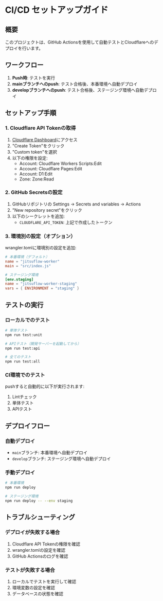 # CI/CD セットアップガイド

## 概要
このプロジェクトは、GitHub Actionsを使用して自動テストとCloudflareへのデプロイを行います。

## ワークフロー
1. **Push時**: テストを実行
2. **mainブランチへのpush**: テスト合格後、本番環境へ自動デプロイ
3. **developブランチへのpush**: テスト合格後、ステージング環境へ自動デプロイ

## セットアップ手順

### 1. Cloudflare API Tokenの取得
1. [Cloudflare Dashboard](https://dash.cloudflare.com/profile/api-tokens)にアクセス
2. "Create Token"をクリック
3. "Custom token"を選択
4. 以下の権限を設定:
   - Account: Cloudflare Workers Scripts:Edit
   - Account: Cloudflare Pages:Edit
   - Account: D1:Edit
   - Zone: Zone:Read

### 2. GitHub Secretsの設定
1. GitHubリポジトリの Settings → Secrets and variables → Actions
2. "New repository secret"をクリック
3. 以下のシークレットを追加:
   - `CLOUDFLARE_API_TOKEN`: 上記で作成したトークン

### 3. 環境別の設定（オプション）
wrangler.tomlに環境別の設定を追加:

```toml
# 本番環境（デフォルト）
name = "jitsuflow-worker"
main = "src/index.js"

# ステージング環境
[env.staging]
name = "jitsuflow-worker-staging"
vars = { ENVIRONMENT = "staging" }
```

## テストの実行

### ローカルでのテスト
```bash
# 単体テスト
npm run test:unit

# APIテスト（開発サーバーを起動してから）
npm run test:api

# 全てのテスト
npm run test:all
```

### CI環境でのテスト
pushすると自動的に以下が実行されます:
1. Lintチェック
2. 単体テスト
3. APIテスト

## デプロイフロー

### 自動デプロイ
- `main`ブランチ: 本番環境へ自動デプロイ
- `develop`ブランチ: ステージング環境へ自動デプロイ

### 手動デプロイ
```bash
# 本番環境
npm run deploy

# ステージング環境
npm run deploy -- --env staging
```

## トラブルシューティング

### デプロイが失敗する場合
1. Cloudflare API Tokenの権限を確認
2. wrangler.tomlの設定を確認
3. GitHub Actionsのログを確認

### テストが失敗する場合
1. ローカルでテストを実行して確認
2. 環境変数の設定を確認
3. データベースの状態を確認